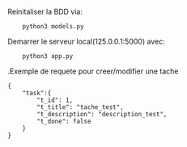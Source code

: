 Reinitaliser la BDD via:
```shell
	python3 models.py
```

Demarrer le serveur local(125.0.0.1:5000) avec:
```shell
	python3 app.py
```


.Exemple de requete pour creer/modifier une tache

```shell
{
    "task":{
        "t_id": 1,
        "t_title": "tache_test",
        "t_description": "description_test",
        "t_done": false
    }
}
```
